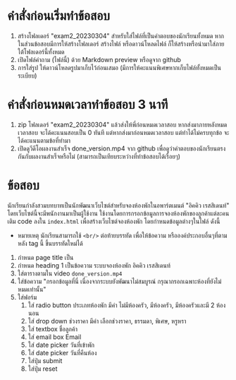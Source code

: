 # คำสั่งก่อนเริ่มทำข้อสอบ
1. สร้างโฟลเดอร์ "exam2_20230304" สำหรับใส่ไฟล์ที่เป็นคำตอบของนักเรียนทั้งหมด หากในส่วนข้อสอบมีการให้สร้างโฟลเดอร์ สร้างไฟล์ หรือดาวน์โหลดไฟล์ ก็ให้สร้างหรือนำมาใส่ภายใต้โฟลเดอร์นี้ทั้งหมด
2. เปิดไฟล์คำถาม (ไฟล์นี้) ด้วย Markdown preview หรือดูจาก github
3. การใส่รูป ให้ดาวน์โหลดรูปมาเก็บไว้ก่อนเสมอ (มีการให้คะแนนพิเศษหากเก็บไฟล์ทั้งหมดเป็นระเบียบ)

# คำสั่งก่อนหมดเวลาทำข้อสอบ 3 นาที
1. zip โฟลเดอร์ "exam2_20230304" แล้วส่งให้พี่ก่อนหมดเวลาสอบ หากส่งมาภายหลังหมดเวลาสอบ จะได้คะแนนสอบเป็น 0 ทันที แต่หากส่งมาก่อนหมดเวลาสอบ แต่ทำได้ไม่ครบทุกข้อ จะได้คะแนนตามข้อที่ทำมา
2. เปิดดูวีดีโอผลงานสำเร็จ done_version.mp4 จาก github เพื่อดูว่าคำตอบของนักเรียนตรงกันกับผลงานสำเร็จหรือไม่ (สามารถเป็นเทียบระหว่างที่ทำข้อสอบได้เรื่อยๆ)

# ข้อสอบ
นักเรียนกำลังสวมบทบาทเป็นนักพัฒนาเว็บไซต์สำหรับจองห้องพักในอพาร์ตเมนต์ "อิคคิว เรสสิเดนท์" โดยเว็บไซต์นี้จะมีพนักงานมาเป็นผู้ใช้งาน ใช้งานโดยการกรอกข้อมูลการจองห้องพักของลูกค้าแต่ละคน <br/>
เติม code ลงใน `index.html` เพื่อสร้างเว็บไซต์จองห้องพัก โดยกำหนดข้อมูลต่างๆในไฟล์ ดังนี้ <br/>
* หมายเหตุ นักเรียนสามารถใช้ `<br/>` ต่อท้ายบรรทัด เพื่อให้ข้อความ หรือองค์ประกอบอื่นๆที่ตามหลัง tag นี้ ขึ้นบรรทัดใหม่ได้
1. กำหนด page title เป็น
2. กำหนด heading 1 เป็นข้อความ ระบบจองห้องพัก อิคคิว เรสสิเดนท์
3. ใส่ตารางตามใน video `done_version.mp4`
4. ใส่ข้อความ "กรอกข้อมูลที่นี่ เนื่องจากระบบยังพัฒนาไม่สมบูรณ์ กรุณากรอกเฉพาะห้องที่ยังไม่หมดเท่านั้น"
5. ใส่ฟอร์ม
   1. ใส่ radio button ประเภทห้องพัก มีค่า ไม่มีห้องครัว, มีห้องครัว, มีห้องครัวและมี 2 ห้องนอน
   2. ใส่ drop down ช่วงราคา มีค่า เลือกช่วงราคา, ธรรมดา, พิเศษ, หรูหรา
   3. ใส่ textbox ชื่อลูกค้า
   4. ใส่ email box Email
   5. ใส่ date picker วันที่เข้าพัก
   6. ใส่ date picker วันที่คืนห้อง
   7. ใส่ปุ่ม submit
   8. ใส่ปุ่ม reset
